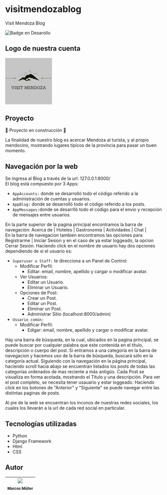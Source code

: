 # visitmendozablog
Visit Mendoza Blog

![Badge en Desarollo](https://img.shields.io/badge/STATUS-EN%20DESAROLLO-green)

## Logo de nuestra cuenta

<img src="https://github.com/marcosfmuller/visitmendozablog/blob/main/media/avatars/avatarAdmin.jpg" width=150><br>

## Proyecto

:construction: Proyecto en construcción :construction:

La finalidad de nuestro blog es acercar Mendoza al turista, y al propio mendocino, mostrando lugares tipicos de la provincia para pasar un buen momento.<br>

## Navegación por la web

Se ingresa al Blog a través de la url: 127.0.0.1:8000/ <br>
El blog está compuesto por 3 Apps: 
* `AppAccounts:` donde se desarrolló todo el código referido a la administración de cuentas y usuarios.
* `AppBlog:` donde se desarrolló todo el código referido a los posts.
* `AppMessages:`donde se desarrlló todo el código para el envio y recepción de mensajes entre usuarios.

En la parte superior de la pagina principal encontramos la barra de navegación: Acerca de | Hoteles | Gastronomía | Actividades | Chat | <br>
En la barra de navegacion tambien encontramos las opciones para Registrarme | Iniciar Sesion y en el caso de ya estar loggeado, la opcion Cerrar Sesión.
Haciendo click en el nombre de usuario hay dos opciones dependiendo de si el usuario es:
* `Superuser o Staff:` te direcciona a un Panel de Control:
  * Modificar Perfil:
    * Editar: email, nombre, apellido y cargar o modificar avatar.
  * Ver Usuarios:
    * Editar un Usuario.
    * Eliminar un Usuario.
  * Opciones de Post:
    * Crear un Post.
    * Editar un Post.
    * Eliminar un Post.
    * Administrar Sitio (localhost:8000/admin)
* `Usuario común:`
  * Modificar Perfil:
    * Edigar: email, nombre, apellido y cargar o modificar avatar.

Hay una barra de búsqueda, en la cual, ubicados en la pagina principal, se puede buscar por cualquier palabra que este contenida en el título, descripción o cuerpo del post. Si entramos a una categoría en la barra de navegacion y hacemos uso de la barra de búsqueda, buscará sólo en la categoría actual.
Siguiendo con la navegación en la página principal, haciendo scroll hacia abajo se encuentran listados los posts de todas las categorías ordenados de mas reciente a más antigüo. 
Cada Post se visualiza en forma acotada, mostrando el Título y una descripción. Para ver el post completo, se necesita tener usauario y estar loggeado.
Haciendo click en los botones de "Anterior" y "Siguiente" se puede navegar entre las distintas paginas de posts.<br>

Al pie de la web se encuentran los inconos de nuestras redes sociales, los cuales los llevarán a la url de cada red social en particular.

## Tecnologías utilizadas
* Python
* Django Framework
* Html
* CSS

## Autor
| [<img src="https://user-images.githubusercontent.com/117835925/206094445-92c7ff56-5acb-4de1-b814-970321896dca.jpg" width=115><br><sub>Marcos Müller</sub>](https://github.com/marcosfmuller)|
| :---: | 
